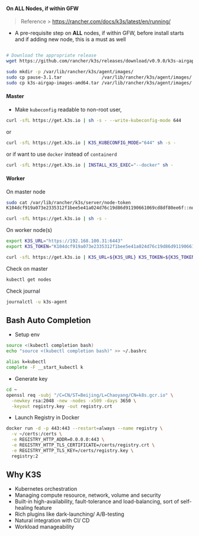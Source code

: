 
#### On ALL Nodes, if within GFW

> Reference > https://rancher.com/docs/k3s/latest/en/running/

- A pre-requisite step on __ALL__ nodes, if within GFW, before install starts and if adding new node, this is a must as well

```bash

# Download the appropriate release
wget https://github.com/rancher/k3s/releases/download/v0.9.0/k3s-airgap-images-amd64.tar

sudo mkdir -p /var/lib/rancher/k3s/agent/images/
sudo cp pause-3.1.tar               /var/lib/rancher/k3s/agent/images/
sudo cp k3s-airgap-images-amd64.tar /var/lib/rancher/k3s/agent/images/

```

#### Master

- Make ```kubeconfig``` readable to non-root user,

```bash
curl -sfL https://get.k3s.io | sh -s - --write-kubeconfig-mode 644
```

or
```bash
curl -sfL https://get.k3s.io | K3S_KUBECONFIG_MODE="644" sh -s -
```

or if want to use ```docker``` instead of ```containerd```
```bash
curl -sfL https://get.k3s.io | INSTALL_K3S_EXEC="--docker" sh -
```

#### Worker

On master node

```bash
sudo cat /var/lib/rancher/k3s/server/node-token
K104dcf919a073e2335312f1bee5e41a024d76c19d86d91190661069cd8df80ee6f::node:7353837f5b3029369df7c7a7ad27d280

curl -sfL https://get.k3s.io | sh -s -
```

On worker node(s)
```bash
export K3S_URL="https://192.168.100.31:6443"
export K3S_TOKEN="K104dcf919a073e2335312f1bee5e41a024d76c19d86d91190661069cd8df80ee6f::node:7353837f5b3029369df7c7a7ad27d280"

curl -sfL https://get.k3s.io | K3S_URL=${K3S_URL} K3S_TOKEN=${K3S_TOKEN} sh -
```

Check on master
```bash
kubectl get nodes
```

Check journal
```bash
journalctl -u k3s-agent
```

## Bash Auto Completion

- Setup env

```bash
source <(kubectl completion bash)
echo "source <(kubectl completion bash)" >> ~/.bashrc

alias k=kubectl
complete -F __start_kubectl k
```

- Generate key

```bash
cd ~
openssl req -subj "/C=CN/ST=Beijing/L=Chaoyang/CN=k8s.gcr.io" \
  -newkey rsa:2048 -new -nodes -x509 -days 3650 \
  -keyout registry.key -out registry.crt
```

- Launch Registry in Docker

```bash
docker run -d -p 443:443 --restart=always --name registry \
  -v ~/certs:/certs \
  -e REGISTRY_HTTP_ADDR=0.0.0.0:443 \
  -e REGISTRY_HTTP_TLS_CERTIFICATE=/certs/registry.crt \
  -e REGISTRY_HTTP_TLS_KEY=/certs/registry.key \
  registry:2
```

## Why K3S

- Kubernetes orchestration
- Managing compute resource, network, volume and security
- Built-in high-availability, fault-tolerance and load-balancing, sort of self-healing feature
- Rich plugins like dark-launching/ A/B-testing
- Natural integration with CI/ CD
- Workload manageability
